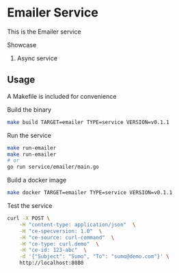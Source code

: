 # Emailer Service

This is the Emailer service

Showcase

1. Async service

## Usage

A Makefile is included for convenience

Build the binary

```bash
make build TARGET=emailer TYPE=service VERSION=v0.1.1
```

Run the service

```bash
make run-emailer
make run-emailer
# or
go run service/emailer/main.go
```

Build a docker image

```bash
make docker TARGET=emailer TYPE=service VERSION=v0.1.1
```

Test the service

```bash
curl -X POST \
    -H "content-type: application/json"  \
    -H "ce-specversion: 1.0"  \
    -H "ce-source: curl-command"  \
    -H "ce-type: curl.demo"  \
    -H "ce-id: 123-abc"  \
    -d '{"Subject": "Sumo", "To": "sumo@demo.com"}' \
    http://localhost:8080
```
